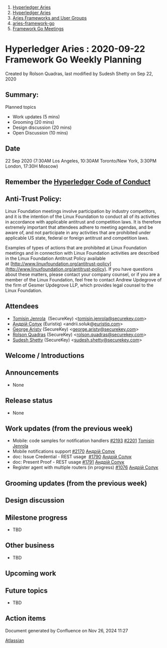 1. [Hyperledger Aries](index.html)
2. [Hyperledger Aries](Hyperledger-Aries_18481154.html)
3. [Aries Frameworks and User Groups](Aries-Frameworks-and-User-Groups_18481290.html)
4. [aries-framework-go](aries-framework-go_18481606.html)
5. [Framework Go Meetings](Framework-Go-Meetings_18482076.html)

# Hyperledger Aries : 2020-09-22 Framework Go Weekly Planning

Created by Rolson Quadras, last modified by Sudesh Shetty on Sep 22, 2020

## Summary:

Planned topics

- Work updates (5 mins)
- Grooming (20 mins)
- Design discussion (20 mins)
- Open Discussion (10 mins)

## Date

22 Sep 2020 (7:30AM Los Angeles, 10:30AM Toronto/New York, 3:30PM London, 17:30H Moscow)

## Remember the [Hyperledger Code of Conduct](https://lf-hyperledger.atlassian.net/wiki/display/HYP/Hyperledger+Code+of+Conduct)

## Anti-Trust Policy:

Linux Foundation meetings involve participation by industry competitors, and it is the intention of the Linux Foundation to conduct all of its activities in accordance with applicable antitrust and competition laws. It is therefore extremely important that attendees adhere to meeting agendas, and be aware of, and not participate in any activities that are prohibited under applicable US state, federal or foreign antitrust and competition laws.

Examples of types of actions that are prohibited at Linux Foundation meetings and in connection with Linux Foundation activities are described in the Linux Foundation Antitrust Policy available at [http://www.linuxfoundation.org/antitrust-policy](http://www.linuxfoundation.org/antitrust-policy). If you have questions about these matters, please contact your company counsel, or if you are a member of the Linux Foundation, feel free to contact Andrew Updegrove of the firm of Gesmer Updegrove LLP, which provides legal counsel to the Linux Foundation.

## Attendees

- [Tomisin Jenrola](https://lf-hyperledger.atlassian.net/wiki/people/712020:f327bd6c-95a3-480e-a11b-4dcdc8cfbdb6?ref=confluence)  (SecureKey) &lt;tomisin.jenrola@securekey.com&gt;
- [Андрій Солук](https://lf-hyperledger.atlassian.net/wiki/people/557058:944bd0fe-c47d-4ef3-b564-b2165534d406?ref=confluence) (Euristiq) &lt;andrii.soluk@[euristiq.com](http://euristiq.com/)&gt;
- [George Aristy](https://lf-hyperledger.atlassian.net/wiki/people/712020:a54e9044-6519-4da3-84ed-b85f302c0029?ref=confluence) (SecureKey) &lt;george.aristy@securekey.com&gt;
- [Rolson Quadras](https://lf-hyperledger.atlassian.net/wiki/people/622101eec88f1000682f2f68?ref=confluence) (SecureKey) &lt;rolson.quadras@securekey.com&gt;
- [Sudesh Shetty](https://lf-hyperledger.atlassian.net/wiki/people/62334edb867a4e0070970909?ref=confluence) (SecureKey) &lt;sudesh.shetty@securekey.com&gt;

## Welcome / Introductions

## Announcements

- None

## Release status

- None

## Work updates (from the previous week)

- Mobile: code samples for notification handlers [#2193](https://github.com/hyperledger/aries-framework-go/pull/2193) [#2201](https://github.com/hyperledger/aries-framework-go/pull/2201) [Tomisin Jenrola](https://lf-hyperledger.atlassian.net/wiki/people/712020:f327bd6c-95a3-480e-a11b-4dcdc8cfbdb6?ref=confluence)
- Mobile notifications support [#2170](https://github.com/hyperledger/aries-framework-go/issues/2170) [Андрій Солук](https://lf-hyperledger.atlassian.net/wiki/people/557058:944bd0fe-c47d-4ef3-b564-b2165534d406?ref=confluence)
- doc: Issue Credential - REST usage  [#1790](https://github.com/hyperledger/aries-framework-go/issues/1790) [Андрій Солук](https://lf-hyperledger.atlassian.net/wiki/people/557058:944bd0fe-c47d-4ef3-b564-b2165534d406?ref=confluence)
- doc: Present Proof - REST usage [#1791](https://github.com/hyperledger/aries-framework-go/issues/1791) [Андрій Солук](https://lf-hyperledger.atlassian.net/wiki/people/557058:944bd0fe-c47d-4ef3-b564-b2165534d406?ref=confluence)
- Register agent with multiple routers (in progress) [#1076](https://github.com/hyperledger/aries-framework-go/issues/1076) [Андрій Солук](https://lf-hyperledger.atlassian.net/wiki/people/557058:944bd0fe-c47d-4ef3-b564-b2165534d406?ref=confluence)

## Grooming updates (from the previous week)

## Design discussion

## Milestone progress

- TBD

## Other business

- TBD

## Upcoming work

## Future topics

- TBD

## Action items

Document generated by Confluence on Nov 26, 2024 11:27

[Atlassian](http://www.atlassian.com/)
